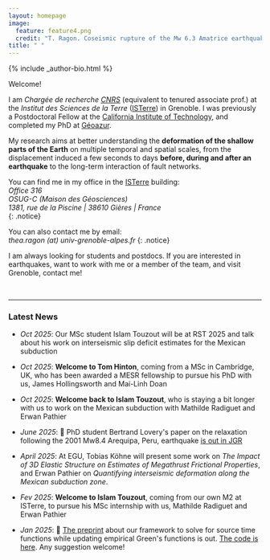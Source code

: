 ```yaml
---
layout: homepage
image:
  feature: feature4.png
  credit: "T. Ragon. Coseismic rupture of the Mw 6.3 Amatrice earthquake, Mt Vettore, Italy."
title: " "
---
```


<footer role="contentinfo">
  <div class="article-author-bottom">
    {% include _author-bio.html %}
  </div>
</footer>

Welcome!

I am *Chargée de recherche [CNRS](https://www.cnrs.fr/en)* (equivalent to tenured associate prof.) at the *Institut des Sciences de la Terre* ([ISTerre](https://www.isterre.fr/?lang=en)) in Grenoble. I was previously a Postdoctoral Fellow at the [California Institute of Technology](https://www.caltech.edu/), and completed my PhD at [Géoazur](https://geoazur.oca.eu/fr/acc-geoazur).

My research aims at better understanding the **deformation of the shallow parts of the Earth** on multiple temporal and spatial scales, from the displacement induced a few seconds to days **before, during and after an earthquake** to the long-term interaction of fault networks. 

You can find me in my office in the [ISTerre](https://www.isterre.fr/?lang=en) building:  
_Office 316_  
_OSUG-C (Maison des Géosciences)_  
_1381, rue de la Piscine | 38610 Gières | France_  
{: .notice} 

You can also contact me by email:  
*thea.ragon (at) univ-grenoble-alpes.fr*
{: .notice} 

I am always looking for students and postdocs. If you are interested in earthquakes, want to work with me or a member of the team, and visit Grenoble, contact me! 
     
<br>
       
---
### Latest News
- *Oct 2025*: Our MSc student Islam Touzout will be at RST 2025 and talk about his work on interseismic slip deficit estimates for the Mexican subduction

- *Oct 2025*: **Welcome to Tom Hinton**, coming from a MSc in Cambridge, UK, who has been awarded a MESR fellowship to pursue his PhD with us, James Hollingsworth and Mai-Linh Doan

- *Oct 2025*: **Welcome back to Islam Touzout**, who is staying a bit longer with us to work on the Mexican subduction with Mathilde Radiguet and Erwan Pathier

- *June 2025*: 📄 PhD student Bertrand Lovery's paper on the relaxation following the 2001 Mw8.4 Arequipa, Peru, earthquake [is out in JGR](https://agupubs.onlinelibrary.wiley.com/doi/full/10.1029/2024GL113879)
  
- *April 2025*: At EGU, Tobias Köhne will present some work on *The Impact of 3D Elastic Structure on Estimates of Megathrust Frictional Properties*, and Erwan Pathier on *Quantifying interseismic deformation along the Mexican subduction zone*.

- *Fev 2025*: **Welcome to Islam Touzout**, coming from our own M2 at ISTerre, to pursue his MSc internship with us, Mathilde Radiguet and Erwan Pathier

- *Jan 2025*: 📄 [The preprint](https://eartharxiv.org/repository/view/8436/) about our framework to solve for source time functions while updating empirical Green's functions is out. [The code is here](https://github.com/thearagon/DeepGEM_EGF). Any suggestion welcome!
